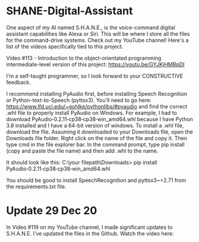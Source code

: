 # SHANE-Digital-Assistant
One aspect of my AI named S.H.A.N.E., is the voice-command digital assistant capabilities like Alexa or Siri. This will be where I store all the files for the command-drive systems. Check out my YouTube channel! Here's a list of the videos specifically tied to this project.

Video #113 - Introduction to the object-orientated programming intermediate-level version of this project: https://youtu.be/GYJKjHMBpDI

I'm a self-taught programmer, so I look forward to your CONSTRUCTIVE feedback.

I recommend installing PyAudio first, before installing Speech Recognition or Python-text-to-Speech (pyttsx3).
You'll need to go here: https://www.lfd.uci.edu/~gohlke/pythonlibs/#pyaudio and find the correct .whl file to properly install PyAudio on Windows.
For example, I had to download PyAudio‑0.2.11‑cp38‑cp38‑win_amd64.whl because I have Python 3.8 installed and I have a 64-bit version of windows.
To install a .whl file, download the file. Assuming it downloaded to your Downloads file, open the Downloads file folder. Right click on the name of the file and copy it. Then type cmd in the file explorer bar. In the command prompt, type pip install (copy and paste the file name) and then add .whl to the name.

It should look like this: C:\your filepath\Downloads> pip install PyAudio‑0.2.11‑cp38‑cp38‑win_amd64.whl

You should be good to install SpeechRecognition and pyttsx3~=2.71 from the requirements.txt file.

# Update 29 Dec 20
In Video #119 on my YouTube channel, I made significant updates to S.H.A.N.E. I've updated the files in the Github. Watch the video here: 
